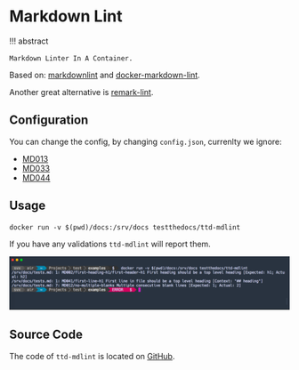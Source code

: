 # Markdown Lint

!!! abstract

    Markdown Linter In A Container.

Based on: [markdownlint](https://github.com/DavidAnson/markdownlint) and [docker-markdown-lint](https://github.com/dcycle/docker-markdown-lint).

Another great alternative is [remark-lint](https://github.com/remarkjs/remark-lint).

## Configuration

You can change the config, by changing `config.json`, currenlty we ignore:

- [MD013](https://github.com/DavidAnson/markdownlint/blob/master/doc/Rules.md#md013)
- [MD033](https://github.com/DavidAnson/markdownlint/blob/master/doc/Rules.md#md033)
- [MD044](https://github.com/DavidAnson/markdownlint/blob/master/doc/Rules.md#md044)

## Usage

```console
docker run -v $(pwd)/docs:/srv/docs testthedocs/ttd-mdlint
```

If you have any validations `ttd-mdlint` will report them.

![ttd-mdlint](images/ttd-mdlint.png "ttd-mdlint example")

## Source Code

The code of `ttd-mdlint` is located on [GitHub](https://github.com/testthedocs/rakpart/tree/master/ttd-mdlint).
